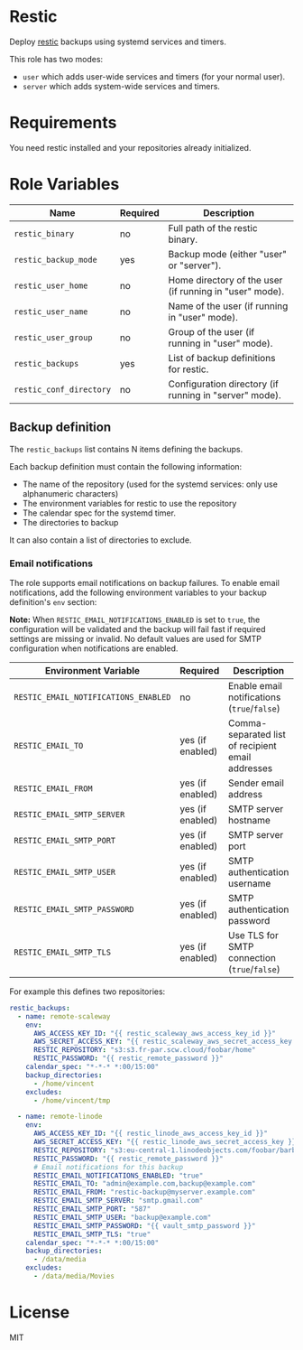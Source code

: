 # Restic

Deploy [restic](https://restic.net/) backups using systemd services and timers.

This role has two modes:
* `user` which adds user-wide services and timers (for your normal user).
* `server` which adds system-wide services and timers.

# Requirements

You need restic installed and your repositories already initialized.

# Role Variables

| Name                          | Required | Description
| --------------                | -------- | -----------------------------------
| `restic_binary`               | no       | Full path of the restic binary.
| `restic_backup_mode`          | yes      | Backup mode (either "user" or "server").
| `restic_user_home`            | no       | Home directory of the user (if running in "user" mode).
| `restic_user_name`            | no       | Name of the user (if running in "user" mode).
| `restic_user_group`           | no       | Group of the user (if running in "user" mode).
| `restic_backups`              | yes      | List of backup definitions for restic.
| `restic_conf_directory`       | no       | Configuration directory (if running in "server" mode).

## Backup definition

The `restic_backups` list contains N items defining the backups.

Each backup definition must contain the following information:
* The name of the repository (used for the systemd services: only use alphanumeric characters)
* The environment variables for restic to use the repository
* The calendar spec for the systemd timer.
* The directories to backup

It can also contain a list of directories to exclude.

### Email notifications

The role supports email notifications on backup failures. To enable email notifications, add the following environment variables to your backup definition's `env` section:

**Note:** When `RESTIC_EMAIL_NOTIFICATIONS_ENABLED` is set to `true`, the configuration will be validated and the backup will fail fast if required settings are missing or invalid. No default values are used for SMTP configuration when notifications are enabled.

| Environment Variable | Required | Description | Default |
| -------------------- | -------- | ----------- | ------- |
| `RESTIC_EMAIL_NOTIFICATIONS_ENABLED` | no | Enable email notifications (`true`/`false`) | `false` |
| `RESTIC_EMAIL_TO` | yes (if enabled) | Comma-separated list of recipient email addresses | - |
| `RESTIC_EMAIL_FROM` | yes (if enabled) | Sender email address | - |
| `RESTIC_EMAIL_SMTP_SERVER` | yes (if enabled) | SMTP server hostname | - |
| `RESTIC_EMAIL_SMTP_PORT` | yes (if enabled) | SMTP server port | - |
| `RESTIC_EMAIL_SMTP_USER` | yes (if enabled) | SMTP authentication username | - |
| `RESTIC_EMAIL_SMTP_PASSWORD` | yes (if enabled) | SMTP authentication password | - |
| `RESTIC_EMAIL_SMTP_TLS` | yes (if enabled) | Use TLS for SMTP connection (`true`/`false`) | - |

For example this defines two repositories:

```yaml
restic_backups:
  - name: remote-scaleway
    env:
      AWS_ACCESS_KEY_ID: "{{ restic_scaleway_aws_access_key_id }}"
      AWS_SECRET_ACCESS_KEY: "{{ restic_scaleway_aws_secret_access_key }}"
      RESTIC_REPOSITORY: "s3:s3.fr-par.scw.cloud/foobar/home"
      RESTIC_PASSWORD: "{{ restic_remote_password }}"
    calendar_spec: "*-*-* *:00/15:00"
    backup_directories:
      - /home/vincent
    excludes:
      - /home/vincent/tmp

  - name: remote-linode
    env:
      AWS_ACCESS_KEY_ID: "{{ restic_linode_aws_access_key_id }}"
      AWS_SECRET_ACCESS_KEY: "{{ restic_linode_aws_secret_access_key }}"
      RESTIC_REPOSITORY: "s3:eu-central-1.linodeobjects.com/foobar/barbaz"
      RESTIC_PASSWORD: "{{ restic_remote_password }}"
      # Email notifications for this backup
      RESTIC_EMAIL_NOTIFICATIONS_ENABLED: "true"
      RESTIC_EMAIL_TO: "admin@example.com,backup@example.com"
      RESTIC_EMAIL_FROM: "restic-backup@myserver.example.com"
      RESTIC_EMAIL_SMTP_SERVER: "smtp.gmail.com"
      RESTIC_EMAIL_SMTP_PORT: "587"
      RESTIC_EMAIL_SMTP_USER: "backup@example.com"
      RESTIC_EMAIL_SMTP_PASSWORD: "{{ vault_smtp_password }}"
      RESTIC_EMAIL_SMTP_TLS: "true"
    calendar_spec: "*-*-* *:00/15:00"
    backup_directories:
      - /data/media
    excludes:
      - /data/media/Movies
```

# License

MIT
